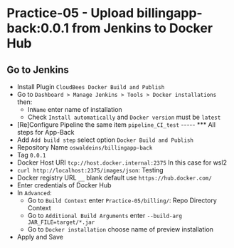 # Practice-05 - Upload billingapp-back:0.0.1 from Jenkins to Docker Hub 

## Go to Jenkins
- Install Plugin `CloudBees Docker Build and Publish`
- Go to `Dashboard > Manage Jenkins > Tools > Docker installations` then:
	- In`Name` enter name of installation
	- Check `Install automatically` and `Docker version` must be `latest`
- [Re]Configure Pipeline the same item `pipeline_CI_test`
----- *** All steps for App-Back
- Add `Add build step` select option `Docker Build and Publish` 
- Repository Name `oswaldeins/billingapp-back`
- Tag `0.0.1`
- Docker Host URI `tcp://host.docker.internal:2375` In this case for wsl2
- `curl http://localhost:2375/images/json`: Testing
- Docker registry URL `__` blank default use `https://hub.docker.com/`
- Enter credentials of Docker Hub
- In `Advanced`:
	- Go to `Build Context` enter `Practice-05/billing/`: Repo Directory Context 
	- Go to `Additional Build Arguments` enter `--build-arg  JAR_FILE=target/*.jar`
	- Go to `Docker installation` choose name of preview installation 
- Apply and Save
